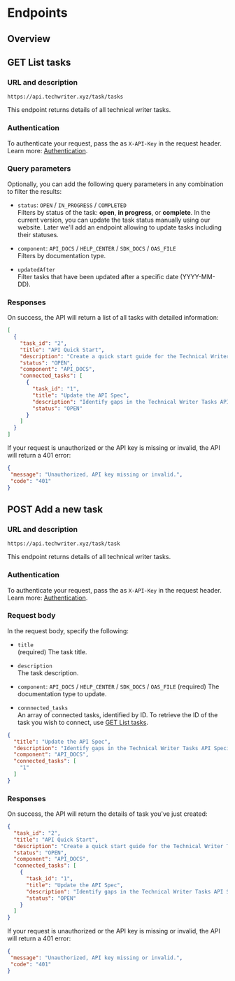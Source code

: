 # Endpoints

## Overview

## GET List tasks

### URL and description

```
https://api.techwriter.xyz/task/tasks
```
This endpoint returns details of all technical writer tasks.

### Authentication

To authenticate your request, pass the as `X-API-Key` in the request header. Learn more: [Authentication](03-authentication.md).

### Query parameters

Optionally, you can add the following query parameters in any combination to filter the results:

- `status`: `OPEN` / `IN_PROGRESS` / `COMPLETED`  
  Filters by status of the task: **open**, **in progress**, or **complete**. In the current version, you can update the task status manually using our website. Later we'll add an endpoint allowing to update tasks including their statuses.

- `component`: `API_DOCS` / `HELP_CENTER` / `SDK_DOCS` / `OAS_FILE`  
  Filters by documentation type.

- `updatedAfter`  
  Filter tasks that have been updated after a specific date (YYYY-MM-DD).

### Responses

On success, the API will return a list of all tasks with detailed information:

```json
[
  {
    "task_id": "2",
    "title": "API Quick Start",
    "description": "Create a quick start guide for the Technical Writer Tasks API.",
    "status": "OPEN",
    "component": "API_DOCS",
    "connected_tasks": [
      {
        "task_id": "1",
        "title": "Update the API Spec",
        "description": "Identify gaps in the Technical Writer Tasks API Specification and update it.",
        "status": "OPEN"
      }
    ]
  }
]
```

If your request is unauthorized or the API key is missing or invalid, the API will return a 401 error:

```json
{
 "message": "Unauthorized, API key missing or invalid.",
 "code": "401"
}
```

## POST Add a new task

### URL and description

```
https://api.techwriter.xyz/task/task
```
This endpoint returns details of all technical writer tasks.

### Authentication

To authenticate your request, pass the as `X-API-Key` in the request header. Learn more: [Authentication](03-authentication.md).

### Request body

In the request body, specify the following:

- `title`  
  (required) The task title.

- `description`  
  The task description.

- `component`:  `API_DOCS` / `HELP_CENTER` / `SDK_DOCS` / `OAS_FILE` 
  (required) The documentation type to update.

- `connnected_tasks`  
  An array of connected tasks, identified by ID. To retrieve the ID of the task you wish to connect, use [GET List tasks](#get-list-tasks).

```json
{
  "title": "Update the API Spec",
  "description": "Identify gaps in the Technical Writer Tasks API Specification and update it.",
  "component": "API_DOCS",
  "connected_tasks": [
    "1"
  ]
}
```

### Responses

On success, the API will return the details of task you've just created:

```json
{
  "task_id": "2",
  "title": "API Quick Start",
  "description": "Create a quick start guide for the Technical Writer Tasks API.",
  "status": "OPEN",
  "component": "API_DOCS",
  "connected_tasks": [
    {
      "task_id": "1",
      "title": "Update the API Spec",
      "description": "Identify gaps in the Technical Writer Tasks API Specification and update it.",
      "status": "OPEN"
    }
  ]
}
```

If your request is unauthorized or the API key is missing or invalid, the API will return a 401 error:

```json
{
 "message": "Unauthorized, API key missing or invalid.",
 "code": "401"
}
```
